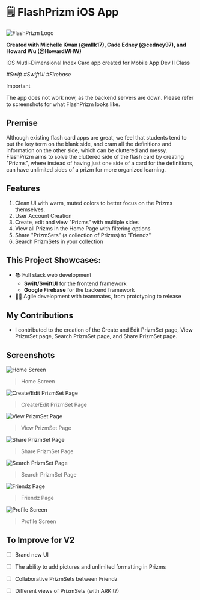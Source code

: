 # 🗒️ FlashPrizm iOS App

![FlashPrizm Logo](logo.png)

**Created with Michelle Kwan \(@mllk17\), Cade Edney \(@cedney97\), and Howard Wu \(@HowardWHW\)**

iOS Mutli-Dimensional Index Card app created for Mobile App Dev II Class

_\#Swift \#SwiftUI \#Firebase_ 

> [!IMPORTANT]
> The app does not work now, as the backend servers are down. Please refer to screenshots for what FlashPrizm looks like.

## Premise 
Although existing flash card apps are great, we feel that students tend to put the key term on the blank side, and cram all the definitions and information on the other side, which can be cluttered and messy. FlashPrizm aims to solve the cluttered side of the flash card by creating "Prizms", where instead of having just one side of a card for the definitions, can have unlimited sides of a prizm for more organized learning. 

## Features
1. Clean UI with warm, muted colors to better focus on the Prizms themselves.
2. User Account Creation
3. Create, edit and view "Prizms" with multiple sides
4. View all Prizms in the Home Page with filtering options
5. Share "PrizmSets" (a collection of Prizms) to "Friendz" 
6. Search PrizmSets in your collection

## This Project Showcases: 
- 📚 Full stack web development
  - **Swift/SwiftUI** for the frontend framework
  - **Google Firebase** for the backend framework
- 🏃‍♂️ Agile development with teammates, from prototyping to release

## My Contributions
- I contributed to the creation of the Create and Edit PrizmSet page, View PrizmSet page, Search PrizmSet page, and Share PrizmSet page.

## Screenshots
![Home Screen](homescreen.png)
> Home Screen

![Create/Edit PrizmSet Page](createeditprizmset.png)
> Create/Edit PrizmSet Page

![View PrizmSet Page](viewprizmset.png)
> View PrizmSet Page

![Share PrizmSet Page](shareprizmset.png)
> Share PrizmSet Page

![Search PrizmSet Page](searchprizmset.png)
> Search PrizmSet Page

![Friendz Page](friendzscreen.png)
> Friendz Page

![Profile Screen](profilescreen.png)
> Profile Screen

## To Improve for V2 
- [ ] Brand new UI
- [ ] The ability to add pictures and unlimited formatting in Prizms
- [ ] Collaborative PrizmSets between Friendz
- [ ] Different views of PrizmSets (with ARKit?) 

   

